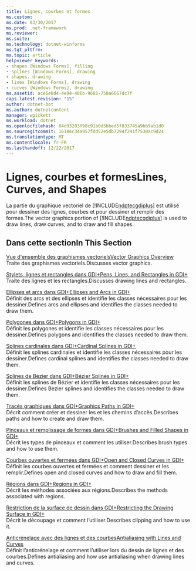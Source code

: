 ```yaml
---
title: Lignes, courbes et formes
ms.custom: 
ms.date: 03/30/2017
ms.prod: .net-framework
ms.reviewer: 
ms.suite: 
ms.technology: dotnet-winforms
ms.tgt_pltfrm: 
ms.topic: article
helpviewer_keywords:
- shapes [Windows Forms], filling
- splines [Windows Forms], drawing
- shapes. drawing
- lines [Windows Forms], drawing
- curves [Windows Forms], drawing
ms.assetid: ace6e8d4-4e94-486b-9681-758a6667dc7f
caps.latest.revision: "15"
author: dotnet-bot
ms.author: dotnetcontent
manager: wpickett
ms.workload: dotnet
ms.openlocfilehash: 04d93203f98c91b0d5bbed5f833745a9bb9ab1d0
ms.sourcegitcommit: 16186c34a957fdd52e5db7294f291f7530ac9d24
ms.translationtype: MT
ms.contentlocale: fr-FR
ms.lasthandoff: 12/22/2017
---
```

# <a name="lines-curves-and-shapes"></a><span data-ttu-id="e7e67-102">Lignes, courbes et formes</span><span class="sxs-lookup"><span data-stu-id="e7e67-102">Lines, Curves, and Shapes</span></span>
<span data-ttu-id="e7e67-103">La partie du graphique vectoriel de [!INCLUDE[ndptecgdiplus](../../../../includes/ndptecgdiplus-md.md)] est utilisé pour dessiner des lignes, courbes et pour dessiner et remplir des formes.</span><span class="sxs-lookup"><span data-stu-id="e7e67-103">The vector graphics portion of [!INCLUDE[ndptecgdiplus](../../../../includes/ndptecgdiplus-md.md)] is used to draw lines, draw curves, and to draw and fill shapes.</span></span>  
  
## <a name="in-this-section"></a><span data-ttu-id="e7e67-104">Dans cette section</span><span class="sxs-lookup"><span data-stu-id="e7e67-104">In This Section</span></span>  
 [<span data-ttu-id="e7e67-105">Vue d'ensemble des graphismes vectoriels</span><span class="sxs-lookup"><span data-stu-id="e7e67-105">Vector Graphics Overview</span></span>](../../../../docs/framework/winforms/advanced/vector-graphics-overview.md)  
 <span data-ttu-id="e7e67-106">Traite des graphismes vectoriels.</span><span class="sxs-lookup"><span data-stu-id="e7e67-106">Discusses vector graphics.</span></span>  
  
 [<span data-ttu-id="e7e67-107">Stylets, lignes et rectangles dans GDI+</span><span class="sxs-lookup"><span data-stu-id="e7e67-107">Pens, Lines, and Rectangles in GDI+</span></span>](../../../../docs/framework/winforms/advanced/pens-lines-and-rectangles-in-gdi.md)  
 <span data-ttu-id="e7e67-108">Traite des lignes et les rectangles.</span><span class="sxs-lookup"><span data-stu-id="e7e67-108">Discusses drawing lines and rectangles.</span></span>  
  
 [<span data-ttu-id="e7e67-109">Ellipses et arcs dans GDI+</span><span class="sxs-lookup"><span data-stu-id="e7e67-109">Ellipses and Arcs in GDI+</span></span>](../../../../docs/framework/winforms/advanced/ellipses-and-arcs-in-gdi.md)  
 <span data-ttu-id="e7e67-110">Définit des arcs et des ellipses et identifie les classes nécessaires pour les dessiner.</span><span class="sxs-lookup"><span data-stu-id="e7e67-110">Defines arcs and ellipses and identifies the classes needed to draw them.</span></span>  
  
 [<span data-ttu-id="e7e67-111">Polygones dans GDI+</span><span class="sxs-lookup"><span data-stu-id="e7e67-111">Polygons in GDI+</span></span>](../../../../docs/framework/winforms/advanced/polygons-in-gdi.md)  
 <span data-ttu-id="e7e67-112">Définit les polygones et identifie les classes nécessaires pour les dessiner.</span><span class="sxs-lookup"><span data-stu-id="e7e67-112">Defines polygons and identifies the classes needed to draw them.</span></span>  
  
 [<span data-ttu-id="e7e67-113">Splines cardinales dans GDI+</span><span class="sxs-lookup"><span data-stu-id="e7e67-113">Cardinal Splines in GDI+</span></span>](../../../../docs/framework/winforms/advanced/cardinal-splines-in-gdi.md)  
 <span data-ttu-id="e7e67-114">Définit les splines cardinales et identifie les classes nécessaires pour les dessiner.</span><span class="sxs-lookup"><span data-stu-id="e7e67-114">Defines cardinal splines and identifies the classes needed to draw them.</span></span>  
  
 [<span data-ttu-id="e7e67-115">Splines de Bézier dans GDI+</span><span class="sxs-lookup"><span data-stu-id="e7e67-115">Bézier Splines in GDI+</span></span>](../../../../docs/framework/winforms/advanced/bezier-splines-in-gdi.md)  
 <span data-ttu-id="e7e67-116">Définit les splines de Bézier et identifie les classes nécessaires pour les dessiner.</span><span class="sxs-lookup"><span data-stu-id="e7e67-116">Defines Bezier splines and identifies the classes needed to draw them.</span></span>  
  
 [<span data-ttu-id="e7e67-117">Tracés graphiques dans GDI+</span><span class="sxs-lookup"><span data-stu-id="e7e67-117">Graphics Paths in GDI+</span></span>](../../../../docs/framework/winforms/advanced/graphics-paths-in-gdi.md)  
 <span data-ttu-id="e7e67-118">Décrit comment créer et dessiner les et les chemins d’accès.</span><span class="sxs-lookup"><span data-stu-id="e7e67-118">Describes paths and how to create and draw them.</span></span>  
  
 [<span data-ttu-id="e7e67-119">Pinceaux et remplissage de formes dans GDI+</span><span class="sxs-lookup"><span data-stu-id="e7e67-119">Brushes and Filled Shapes in GDI+</span></span>](../../../../docs/framework/winforms/advanced/brushes-and-filled-shapes-in-gdi.md)  
 <span data-ttu-id="e7e67-120">Décrit les types de pinceaux et comment les utiliser.</span><span class="sxs-lookup"><span data-stu-id="e7e67-120">Describes brush types and how to use them.</span></span>  
  
 [<span data-ttu-id="e7e67-121">Courbes ouvertes et fermées dans GDI+</span><span class="sxs-lookup"><span data-stu-id="e7e67-121">Open and Closed Curves in GDI+</span></span>](../../../../docs/framework/winforms/advanced/open-and-closed-curves-in-gdi.md)  
 <span data-ttu-id="e7e67-122">Définit les courbes ouvertes et fermées et comment dessiner et les remplir.</span><span class="sxs-lookup"><span data-stu-id="e7e67-122">Defines open and closed curves and how to draw and fill them.</span></span>  
  
 [<span data-ttu-id="e7e67-123">Régions dans GDI+</span><span class="sxs-lookup"><span data-stu-id="e7e67-123">Regions in GDI+</span></span>](../../../../docs/framework/winforms/advanced/regions-in-gdi.md)  
 <span data-ttu-id="e7e67-124">Décrit les méthodes associées aux régions.</span><span class="sxs-lookup"><span data-stu-id="e7e67-124">Describes the methods associated with regions.</span></span>  
  
 [<span data-ttu-id="e7e67-125">Restriction de la surface de dessin dans GDI+</span><span class="sxs-lookup"><span data-stu-id="e7e67-125">Restricting the Drawing Surface in GDI+</span></span>](../../../../docs/framework/winforms/advanced/restricting-the-drawing-surface-in-gdi.md)  
 <span data-ttu-id="e7e67-126">Décrit le découpage et comment l’utiliser.</span><span class="sxs-lookup"><span data-stu-id="e7e67-126">Describes clipping and how to use it.</span></span>  
  
 [<span data-ttu-id="e7e67-127">Anticrénelage avec des lignes et des courbes</span><span class="sxs-lookup"><span data-stu-id="e7e67-127">Antialiasing with Lines and Curves</span></span>](../../../../docs/framework/winforms/advanced/antialiasing-with-lines-and-curves.md)  
 <span data-ttu-id="e7e67-128">Définit l’anticrénelage et comment l’utiliser lors du dessin de lignes et des courbes.</span><span class="sxs-lookup"><span data-stu-id="e7e67-128">Defines antialiasing and how use antialiasing when drawing lines and curves.</span></span>
